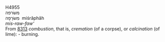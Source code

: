 <body>
  <p>H4955<br>  משׂרפה  <br> מִשׂרָפָה  ‎  miśrâphâh  <br><i>mis-raw-faw‘ </i><br>From <a href="h8313.htm">8313</a>  <i>combustion</i>, that is, <i>cremation</i> (of a corpse), or <i>calcination</i> (of lime): - burning.<br></p>
 </body>